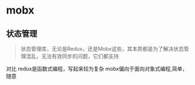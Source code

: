 # mobx
## 状态管理
> 状态管理库，无论是Redux，还是Mobx这些，其本质都是为了解决状态管理混乱，无法有效同步的问题，它们都支持



对比
redux是函数式编程，写起来较为复杂
mobx偏向于面向对象式编程,简单，随意